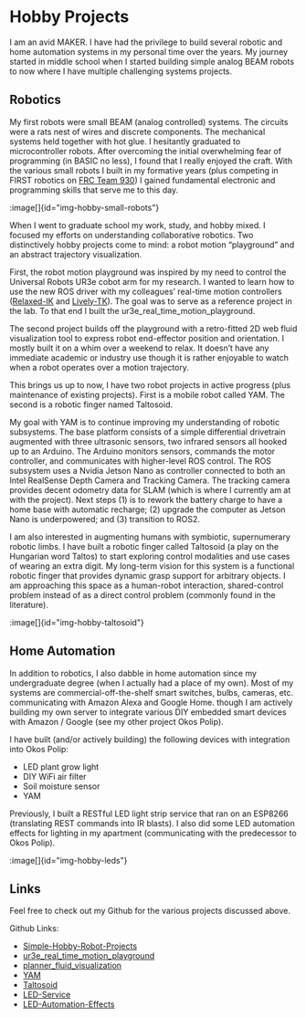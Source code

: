 # Hobby Projects

I am an avid MAKER. I have had the privilege to build several robotic and home automation systems in my personal time over the years. My journey started in middle school when I started building simple analog BEAM robots to now where I have multiple challenging systems projects.

## Robotics

My first robots were small BEAM (analog controlled) systems. The circuits were a rats nest of wires and discrete components. The mechanical systems held together with hot glue. I hesitantly graduated to microcontroller robots. After overcoming the initial overwhelming fear of programming (in BASIC no less), I found that I really enjoyed the craft. With the various small robots I built in my formative years (plus competing in FIRST robotics on [FRC Team 930](https://www.team930.com/)) I gained fundamental electronic and programming skills that serve me to this day. 

:image[]{id="img-hobby-small-robots"}

When I went to graduate school my work, study, and hobby mixed. I focused my efforts on understanding collaborative robotics. Two distinctively hobby projects come to mind: a robot motion “playground” and an abstract trajectory visualization. 

First, the robot motion playground was inspired by my need to control the Universal Robots UR3e cobot arm for my research. I wanted to learn how to use the new ROS driver with my colleagues’ real-time motion controllers ([Relaxed-IK](https://github.com/uwgraphics/relaxed_ik) and [Lively-TK](https://github.com/Wisc-HCI/lively_tk_ros)). The goal was to serve as a reference project in the lab. To that end I built the ur3e_real_time_motion_playground.

The second project builds off the playground with a retro-fitted 2D web fluid visualization tool to express robot end-effector position and orientation. I mostly built it on a whim over a weekend to relax. It doesn’t have any immediate academic or industry use though it is rather enjoyable to watch when a robot operates over a motion trajectory.

This brings us up to now, I have two robot projects in active progress (plus maintenance of existing projects). First is a mobile robot called YAM. The second is a robotic finger named Taltosoid.

My goal with YAM is to continue improving my understanding of robotic subsystems. The base platform consists of a simple differential drivetrain augmented with three ultrasonic sensors, two infrared sensors all hooked up to an Arduino. The Arduino monitors sensors, commands the motor controller, and communicates with higher-level ROS control. The ROS subsystem uses a Nvidia Jetson Nano as controller connected to both an Intel RealSense Depth Camera and Tracking Camera. The tracking camera provides decent odometry data for SLAM (which is where I currently am at with the project). Next steps (1) is to rework the battery charge to have a home base with automatic recharge; (2) upgrade the computer as Jetson Nano is underpowered; and (3) transition to ROS2.

I am also interested in augmenting humans with symbiotic, supernumerary robotic
limbs. I have built a robotic finger called Taltosoid (a play on the Hungarian word Taltos) to start exploring control modalities and use cases of wearing an extra digit. My long-term vision for this system is a functional robotic finger that provides dynamic grasp support for arbitrary objects. I am approaching this space as a human-robot interaction, shared-control problem instead of as a direct control problem (commonly found in the literature).

:image[]{id="img-hobby-taltosoid"}

## Home Automation

In addition to robotics, I also dabble in home automation since my undergraduate degree (when I actually had a place of my own). Most of my systems are commercial-off-the-shelf smart switches, bulbs, cameras, etc. communicating with Amazon Alexa and Google Home. though I am actively building my own server to integrate various DIY embedded smart devices with Amazon / Google (see my other project Okos Polip).

 I have built (and/or actively building) the following devices with integration into Okos Polip:

- LED plant grow light
- DIY WiFi air filter
- Soil moisture sensor
- YAM

Previously, I built a RESTful LED light strip service that ran on an ESP8266 (translating REST commands into IR blasts). I also did some LED automation effects for lighting in my apartment (communicating with the predecessor to Okos Polip).

:image[]{id="img-hobby-leds"}

## Links

Feel free to check out my Github for the various projects discussed above.

Github Links:
- [Simple-Hobby-Robot-Projects](https://github.com/curthenrichs/Simple-Hobby-Robot-Projects)
- [ur3e_real_time_motion_playground](https://github.com/curthenrichs/ur3e_real_time_motion_playground)
- [planner_fluid_visualization](https://github.com/curthenrichs/planner_fluid_visualization)
- [YAM](https://github.com/curthenrichs/YAM)
- [Taltosoid](https://github.com/curthenrichs/taltosoid_srf)
- [LED-Service](https://github.com/curthenrichs/LED-Service)
- [LED-Automation-Effects](https://github.com/curthenrichs/LED-Automation-Effects)

